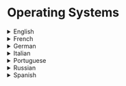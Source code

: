 # Operating Systems

<details>
  <summary>English</summary>
  
  ### Materials
- [How Stuff Works](https://computer.howstuffworks.com/operating-system.htm)
- [Tutorialspoint](https://www.tutorialspoint.com/operating_system/os_overview.htm)
- [Geeks for Geeks](https://www.geeksforgeeks.org/operating-system-introduction-operating-system-set-1/)
- [OS-Books](http://os-book.com/)
- [University of Massachusetts](http://lass.cs.umass.edu/~shenoy/courses/fall08/lectures/)
- [Wikibooks](https://en.wikibooks.org/wiki/Operating_System_Design)
- [Operating Systems](http://www.dc.fi.udc.es/~so-grado/)
- [Awesome Linux](https://github.com/aleksandar-todorovic/awesome-linux)
- [10 Concepts of OS](https://medium.com/cracking-the-data-science-interview/how-operating-systems-work-10-concepts-you-should-know-as-a-developer-8d63bb38331f)
- [CS140 Stanford](http://www.scs.stanford.edu/12au-cs140/notes/)
- [Unix Tutorial](http://www.tutorialspoint.com/unix/)
- [Linux Training](http://linux-training.be/)
- [Linux Journey](https://linuxjourney.com/)
- [Linux Tutorial](https://ryanstutorials.net/linuxtutorial/)
- [Interactive map of Linux Kernel](https://makelinux.github.io/kernel/map/)
- [Practical Linux Tutorial](http://xahlee.info/linux/linux_index.html)
- [Guru 99 Linux](https://www.guru99.com/unix-linux-tutorial.html)
- [Linux Command](http://www.linuxcommand.org/)
- [Comprehensive Linux Cheatsheet](https://gto76.github.io/linux-cheatsheet/)
- [Unix Introduction](http://www.ee.surrey.ac.uk/Teaching/Unix/unixintro.html)
- [Javatpoint](https://www.javatpoint.com/os-tutorial)
- [OS: From 0 to 1](https://tuhdo.github.io/os01/)
- [Study to Night](https://www.studytonight.com/operating-system/)
- [CS 167](https://cs.brown.edu/courses/cs167/lectures.html)
- [The Structure and Function of an Operating System](https://www.sqa.org.uk/e-learning/COS101CD/index.htm)
- [Writing a Simple OS from Scratch](https://www.cs.bham.ac.uk/~exr/lectures/opsys/10_11/lectures/os-dev.pdf)
- [OS Slides](https://www.cl.cam.ac.uk/teaching/1011/OpSystems/os1a-slides.pdf)
- [Writing an OS in Rust](https://os.phil-opp.com/)
- [OS Lecture Notes](http://www.cs.kent.edu/~farrell/osf03/oldnotes/)
- [OS Architecture](https://fenix.tecnico.ulisboa.pt/downloadFile/1126518382173151/04-OS-architecture.pdf)
- [OS Foundations](http://www.nhu.edu.tw/~chun/CS-ch07-Operating%20Systems.pdf)
- [OS Internals and Design](http://dinus.ac.id/repository/docs/ajar/Operating_System.pdf)
- [Modern OS](http://stst.elia.pub.ro/news/SO/Modern%20Operating%20System%20-%20Tanenbaum.pdf)
- [Brief Intro to OS](http://greenteapress.com/thinkos/thinkos.pdf)
- [Linux Command Line for You and Me](https://readthedocs.org/projects/lym/downloads/pdf/latest/)
- [Linux Fundamentals](http://linux-training.be/linuxfun.pdf)
- [Linux Bible](https://doc.lagout.org/operating%20system%20/linux/Linux%20Bible%2C%202010%20Edition.pdf)
- [Linux: The Complete Reference](http://www.khuisf.ac.ir/prof/images/Uploaded_files/Linux%20The%20Complete%20Reference.6th.Edition(Nov.2007)[2842313].PDF)
- [OS and Middleware](https://gustavus.edu/mcs/max/os-book/free-osbook.pdf)
- [Lecture Notes on Operating Systems](http://www.crectirupati.com/sites/default/files/lecture_notes/Operating%20Systems%20Lecture%20Notes.pdf)
- [Short Intro](http://markburgess.org/os/os.pdf)
- [Basics Video](https://www.youtube.com/watch?v=9GDX-IyZ_C8)
- [CS 377](https://www.youtube.com/watch?v=dv4mXBsv6TI&amp;list=PLacuG5pysFbDQU8kKxbUh4K5c1iL5_k7k)
- [Neso Academy](https://www.youtube.com/watch?v=vBURTt97EkA&amp;list=PLBlnK6fEyqRiVhbXDGLXDk_OQAeuVcp2O)
- [OS Lectures](https://www.youtube.com/watch?v=2i2N_Qo_FyM&amp;list=PLEbnTDJUr_If_BnzJkkN_J0Tl3iXTL8vq)
- [Florida Atlantic University](https://www.youtube.com/watch?v=6gS1TH6xTAY&amp;list=PLgre7dUq8DGKbtnlMuJPvPYlvLdXOC9uh)
- [CS-342](https://www.youtube.com/watch?v=9ci5g49nfdE&amp;list=PLhwVAYxlh5dsX6aOfVMZXS8MwKwBmwVM6)
- [OS Tutorials](https://www.youtube.com/watch?v=2Z0yIguC5eU&amp;list=PL86A18ACD144A1A30)
- [Linux Course](https://www.youtube.com/watch?v=bju_FdCo42w&amp;list=PLtK75qxsQaMLZSo7KL-PmiRarU7hrpnwK)
- [Linux File System/Structure Explained](https://www.youtube.com/watch?v=HbgzrKJvDRw)
- [Linux for Programmers](https://www.youtube.com/watch?v=ebHX9c75H8I&list=PLzMcBGfZo4-nUIIMsz040W_X-03QH5c5h&ab_channel=TechWithTim)
</details>

<details>
  <summary>French</summary>
  
  ### Materials
- [FR Wikibooks](https://fr.wikibooks.org/wiki/Les_syst%C3%A8mes_d%27exploitation)
- [SysIntro](https://web.maths.unsw.edu.au/~lafaye/CCM/systemes/sysintro.htm)
- [Système d’exploitation](https://rmdiscala.developpez.com/cours/LesChapitres.html/Cours1/Chap1.6.htm)
- [Concepts et Programmation](https://cedric.cnam.fr/~bouzefra/cours/introduction_SYST.pdf)
- [Notes OS](https://www.iro.umontreal.ca/~monnier/1215/notes-os.pdf)
- [Cours](http://www.cril.univ-artois.fr/~delalin/cours.pdf)
- [Liste](https://fr.wikipedia.org/wiki/Liste_des_syst%C3%A8mes_d%27exploitation)
</details>

<details>
  <summary>German</summary>
  
  ### Materials
- [Betriebssysteme](https://ti.tuwien.ac.at/cps/teaching/courses/osvo/bs-folien/bs01_os-overview.pdf)
- [Skript](http://www.drhellberg.de/Aktuelles%20Beratung%20Hannover/Betriebssysteme_Skript.pdf)
- [Grundlagen](https://kobra.uni-kassel.de/bitstream/handle/123456789/2015040147890/BS_Skript.pdf)
- [OS Intro](http://www.inf.fu-berlin.de/lehre/WS11/OS/slides/OS_V1_Introduction_.pdf)
</details>

<details>
  <summary>Italian</summary>
  
  ### Materials
- [Unibo](http://www.cs.unibo.it/~renzo/so/docs.shtml)
- [Unipd](http://www.math.unipd.it/~cpalazzi/sistemioperativi.html)
- [Unimi](https://pong.di.unimi.it/teaching/os)
- [Introduzione](http://www.cs.unibo.it/~montreso/so/lucidi/so-02-intro-os-1p.pdf)
- [Sistemi Operativi](https://homes.di.unimi.it/sisop/lucidi1011/Solez1-2.pdf)
- [Introduzione ai Sistemi Operativi](https://www.istvas.it/wp-content/uploads/manual/pages/studenti_famiglie/materiale_didattico/SistemiOperativi.pdf)
- [Università del Salento](https://web.le.infn.it/marsella/wp-content/uploads/sites/5/2015/12/Lezione_8_SistemiOperativi.pdf)
- [Fondamenti](http://www.agentgroup.unimore.it/Zambonelli/didattica/corsore/LucidiPDF/05_Win-Dos.pdf)
- [Università di Pisa](http://vecchio.iet.unipi.it/se/files/2017/02/01-Organizzazione-new.pdf)
</details>

<details>
  <summary>Portuguese</summary>
  
  ### Materials
- [UNIVESP](https://www.youtube.com/watch?v=Rl6HhDvW984&amp;list=PLxI8Can9yAHeK7GUEGxMsqoPRmJKwI9Jw)
- [Wikibooks](https://pt.wikibooks.org/wiki/Sistemas_operacionais)
- [Aula 1](https://docente.ifrn.edu.br/igoralves/informatica-basica/sistemas-operacionais-1)
- [UFF](http://www2.ic.uff.br/~aconci/SistemasOperacionais.html)
- [UFSC](http://www.inf.ufsc.br/~j.barreto/cca/sisop/sisoperac.html)
- [UFMG](https://homepages.dcc.ufmg.br/~scampos/cursos/so/index.html)
- [Unicamp](http://www.ic.unicamp.br/~islene/mc514/index.html)
- [Notas sobre Sistemas Operacionais](https://docente.ifrn.edu.br/rodrigotertulino/livros/notas-sobre-sistemas-operacionais)
- [Apostila de Linux](https://www.inf.ufpr.br/cursos/ci055/linux.pdf)
</details>

<details>
  <summary>Russian</summary>
  
  ### Materials
- [OS-RU](https://vseloved.github.io/pdf/os-ru.pdf)
- [OS Intro](http://www.stolyarov.info/books/pdf/osintro.pdf)
</details>

<details>
  <summary>Spanish</summary>
  
  ### Materials
- [El Sistema Operativo](https://tecnologia-informatica.com/el-sistema-operativo/)
- [Sistema Operativo](https://www.ecured.cu/Sistema_operativo)
- [Sistemas Operativos Book](https://es.wikibooks.org/wiki/Sistemas_operativos/Texto_completo)
- [Fundamentos de Sistemas Operativos](https://sistop.org/pdf/sistemas_operativos.pdf)
- [Conceptos Generales](https://www2.infor.uva.es/~fjgonzalez/apuntes/Tema_1_Introduccion.pdf)
</details>
